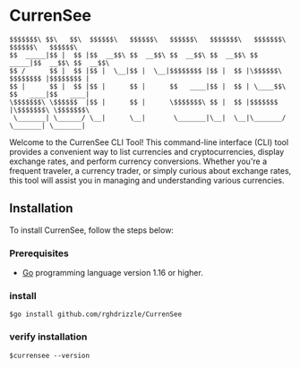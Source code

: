 # CurrenSee
    $$$$$$$\ $$\   $$\  $$$$$$\   $$$$$$\   $$$$$$\   $$$$$$$\   $$$$$$$\  $$$$$$\   $$$$$$\  
    $$  _____|$$ |  $$ |$$  __$$\ $$  __$$\ $$  __$$\ $$  __$$\ $$  _____|$$  __$$\ $$  __$$\ 
    $$ /      $$ |  $$ |$$ |  \__|$$ |  \__|$$$$$$$$ |$$ |  $$ |\$$$$$$\  $$$$$$$$ |$$$$$$$$ |
    $$ |      $$ |  $$ |$$ |      $$ |      $$   ____|$$ |  $$ | \____$$\ $$   ____|$$   ____|
    \$$$$$$$\ \$$$$$$  |$$ |      $$ |      \$$$$$$$\ $$ |  $$ |$$$$$$$  |\$$$$$$$\ \$$$$$$$\ 
     \_______| \______/ \__|      \__|       \_______|\__|  \__|\_______/  \_______| \_______|
 Welcome to the CurrenSee CLI Tool! This command-line interface (CLI) tool provides a convenient way to list currencies and cryptocurrencies, display exchange rates, and perform currency conversions. Whether you're a frequent traveler, a currency trader, or simply curious about exchange rates, this tool will assist you in managing and understanding various currencies.
## Installation

To install CurrenSee, follow the steps below:

### Prerequisites

- [Go](https://golang.org) programming language version 1.16 or higher.

### install
    $go install github.com/rghdrizzle/CurrenSee

### verify installation
    $currensee --version


